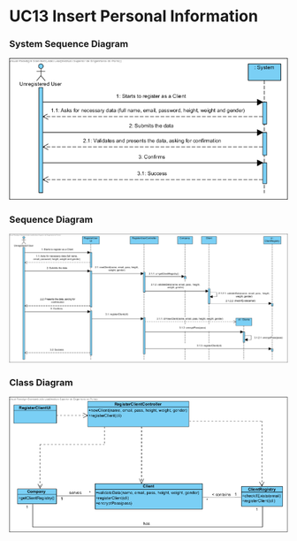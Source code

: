 # **UC13 Insert Personal Information**

### System Sequence Diagram

![UC13-SSD.png](UC13-SSD.png)

### Sequence Diagram

![UC13-SD.png](UC13-SD.png)

### Class Diagram

![UC13-CD.png](UC13-CD.png)
